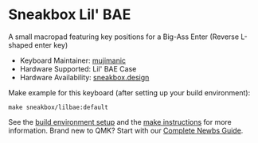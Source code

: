 # Sneakbox Lil' BAE

A small macropad featuring key positions for a Big-Ass Enter (Reverse L-shaped enter key)

* Keyboard Maintainer: [mujimanic](https://sneakbox.com)
* Hardware Supported: Lil' BAE Case
* Hardware Availability: [sneakbox.design](https://sneakbox.com/products/lil-bae-macropad)

Make example for this keyboard (after setting up your build environment):

    make sneakbox/lilbae:default

See the [build environment setup](https://docs.qmk.fm/#/getting_started_build_tools) and the [make instructions](https://docs.qmk.fm/#/getting_started_make_guide) for more information. Brand new to QMK? Start with our [Complete Newbs Guide](https://docs.qmk.fm/#/newbs).
